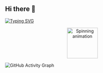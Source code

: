 ## Hi there 👋

[![Typing SVG](https://readme-typing-svg.herokuapp.com?font=Fira+Code&weight=500&size=22&pause=1000&color=00F700&width=435&lines=Hi!+I'm+Md+Hasnine+Kabir;Competitive+Programmer+%7C+Web+Dev;Hardware+Enthusiast+%7C+CS+Student;Gamer)](https://git.io/typing-svg)

<!-- Spinning animation using an external image URL -->

<div align="center">
  <img src="https://upload.wikimedia.org/wikipedia/commons/0/01/Loading_icon.gif" alt="Spinning animation" width="100" height="100"/>
</div>

![GitHub Activity Graph](https://github-readme-activity-graph.vercel.app/graph?username=hasnine-kabir&theme=react-dark)
